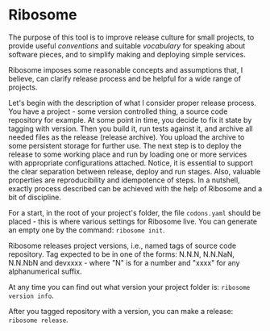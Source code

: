 # Ribosome

The purpose of this tool is to improve release culture for small projects,
to provide useful *conventions* and suitable *vocabulary* for speaking about
software pieces, and to simplify making and deploying simple services.

Ribosome imposes some reasonable concepts and assumptions that, I believe,
can clarify release process and be helpful for a wide range of projects.

Let's begin with the description of what I consider proper release process.
You have a project - some version controlled thing, a source code repository
for example. At some point in time, you decide to fix it state by tagging
with version. Then you build it, run tests against it, and archive all needed files
as the release (release archive). You upload the archive to some persistent
storage for further use. The next step is to deploy the release to some working
place and run by loading one or more services with appropriate configurations
attached. Notice, it is essential to support the clear separation between release,
deploy and run stages. Also, valuable properties are reproducibility and
idempotence of steps. In a nutshell, exactly process described can be achieved
with the help of Ribosome and a bit of discipline.

For a start, in the root of your project's folder, the file `codons.yaml`
should be placed - this is where various settings for Ribosome live.
You can generate an empty one by the command: `ribosome init`.

Ribosome releases project versions, i.e., named tags of source code repository.
Tag expected to be in one of the forms: N.N.N, N.N.NaN, N.N.NbN and devxxxx -
where "N" is for a number and "xxxx" for any alphanumerical suffix.

At any time you can find out what version your project folder is: `ribosome version info`.

After you tagged repository with a version, you can make a release: `ribosome release`.

